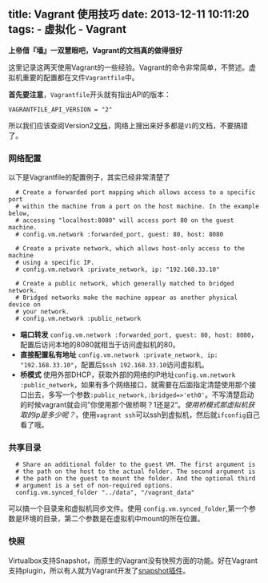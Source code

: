 title: Vagrant 使用技巧
date: 2013-12-11 10:11:20
tags:
    - 虚拟化
    - Vagrant
---

__上帝借『墙』一双慧眼吧，Vagrant的文档真的做得很好__

这里记录这两天使用Vagrant的一些经验。Vagrant的命令非常简单，不赘述。虚拟机重要的配置都在文件`Vagrantfile`中。

__首先要注意__，`Vagrantfile`开头就有指出API的版本：
```
VAGRANTFILE_API_VERSION = "2"
```

<!--more-->

所以我们应该查阅Version2[文档](http://docs.vagrantup.com/v2/)，网络上搜出来好多都是`V1`的文档，不要搞错了。


### 网络配置

以下是Vagrantfile的配置例子，其实已经非常清楚了
```
  # Create a forwarded port mapping which allows access to a specific port
  # within the machine from a port on the host machine. In the example below,
  # accessing "localhost:8080" will access port 80 on the guest machine.
  # config.vm.network :forwarded_port, guest: 80, host: 8080

  # Create a private network, which allows host-only access to the machine
  # using a specific IP.
  # config.vm.network :private_network, ip: "192.168.33.10"

  # Create a public network, which generally matched to bridged network.
  # Bridged networks make the machine appear as another physical device on
  # your network.
  # config.vm.network :public_network
```  

* __端口转发__ `config.vm.network :forwarded_port, guest: 80, host: 8080`，配置后访问本地的8080就相当于访问虚拟机的80。
* __直接配置私有地址__ `config.vm.network :private_network, ip: "192.168.33.10"`，配置后`$ssh 192.168.33.10`访问虚拟机。
* __桥模式__ 使用外部DHCP，获取外部的网络的IP地址`config.vm.network :public_network`，如果有多个网络接口，就需要在后面指定清楚使用那个接口出去，多写一个参数`:public_network,:bridged=>'eth0'`。不写清楚启动的时候vagrant就会问”你使用那个做桥啊？1还是2“。_使用桥模式那虚拟机获取的ip是多少呢？_，使用`vagrant ssh`可以ssh到虚拟机，然后就`ifconfig`自己看了哦。

### 共享目录

```
  # Share an additional folder to the guest VM. The first argument is
  # the path on the host to the actual folder. The second argument is
  # the path on the guest to mount the folder. And the optional third
  # argument is a set of non-required options.
  config.vm.synced_folder "../data", "/vagrant_data"
```

可以搞一个目录来和虚拟机同步文件。使用 `config.vm.synced_folder`,第一个参数是环境的目录，第二个参数是在虚拟机中mount的所在位置。 

### 快照

Virtualbox支持Snapshot，而原生的Vagrant没有快照方面的功能。好在Vagrant支持plugin，所以有人就为Vagrant开发了[snapshot插件](https://github.com/dergachev/vagrant-vbox-snapshot)。





